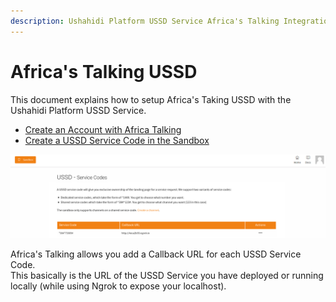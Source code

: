 ```yaml
---
description: Ushahidi Platform USSD Service Africa's Talking Integration.
---
```


# Africa's Talking USSD

This document explains how to setup Africa's Taking USSD with the Ushahidi Platform USSD Service.

* [Create an Account with Africa Talking](www.africastalking.com)
* [Create a USSD Service Code in the Sandbox ](https://account.africastalking.com/apps/sandbox/ussd/codes)

![USSD Service Code - Africa Talking Sandbox](../.gitbook/assets/screenshot-from-2019-08-19-12-25-16.png)

Africa's Talking allows you add a Callback URL for each USSD Service Code.  
This basically is the URL of the USSD Service you have deployed or running locally \(while using Ngrok to expose your localhost\).

